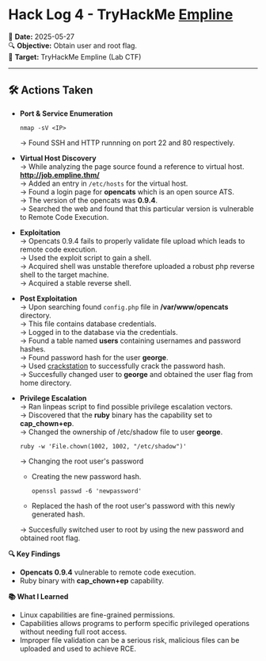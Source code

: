 # Hack Log 4 - TryHackMe [Empline](https://tryhackme.com/room/empline)

📅 **Date:** 2025-05-27  
🔍 **Objective:** Obtain user and root flag.  
🎯 **Target:** TryHackMe Empline (Lab CTF)

---

## 🛠️ Actions Taken  

- **Port & Service Enumeration**  
  ```
  nmap -sV <IP>
  ```
   → Found SSH and HTTP runnning on port 22 and 80 respectively.  
   

- **Virtual Host Discovery**  
  → While analyzing the page source found a reference to virtual host. **http://job.empline.thm/**  
  → Added an entry in `/etc/hosts` for the virtual host.    
  → Found a login page for **opencats** which is an open source ATS.  
  → The version of the opencats was **0.9.4**.  
  → Searched the web and found that this particular version is vulnerable to Remote Code Execution.  
  

- **Exploitation**  
  → Opencats 0.9.4 fails to properly validate file upload which leads to remote code execution.  
  → Used the exploit script to gain a shell.  
  → Acquired shell was unstable therefore uploaded a robust php reverse shell to the target machine.  
  → Acquired a stable reverse shell.  

- **Post Exploitation**  
  → Upon searching found `config.php` file in **/var/www/opencats** directory.  
  → This file contains database credentials.  
  → Logged in to the database via the credentials.  
  → Found a table named **users** containing usernames and password hashes.  
  → Found password hash for the user **george**.  
  → Used [crackstation](https://crackstation.net) to successfully crack the password hash.  
  →  Succesfully changed user to **george** and obtained the user flag from home directory.  

- **Privilege Escalation**  
  → Ran linpeas script to find possible privilege escalation vectors.  
  → Discovered that the **ruby** binary has the capability set to **cap_chown+ep**.  
  → Changed the ownership of /etc/shadow file to user **george**.  
    ```
    ruby -w 'File.chown(1002, 1002, "/etc/shadow")'  
    ```
  → Changing the root user's password  
    - Creating the new password hash.
      ```
      openssl passwd -6 'newpassword'
      ```
     - Replaced the hash of the root user's password with this newly generated hash.  
 
  → Succesfully switched user to root by using the new password and obtained root flag.  

**🔍 Key Findings**    

- **Opencats 0.9.4** vulnerable to remote code execution.  
- Ruby binary with **cap_chown+ep** capability.  

**📚 What I Learned**  

- Linux capabilities are fine-grained permissions.    
- Capabilities allows programs to perform specific privileged operations without needing full root access.  
- Improper file validation can be a serious risk, malicious files can be uploaded and used to achieve RCE.    
  
  
  
